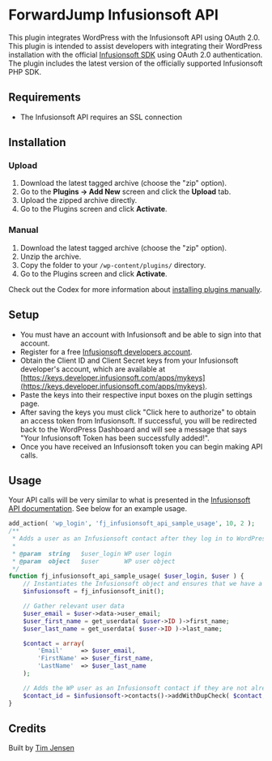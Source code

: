 # ForwardJump Infusionsoft API

This plugin integrates WordPress with the Infusionsoft API using OAuth 2.0. This plugin is intended to assist developers with integrating their WordPress installation with the official [Infusionsoft SDK](https://github.com/infusionsoft/infusionsoft-php) using OAuth 2.0 authentication.
The plugin includes the latest version of the officially supported Infusionsoft PHP SDK.

## Requirements
* The Infusionsoft API requires an SSL connection

## Installation

### Upload

1. Download the latest tagged archive (choose the "zip" option).
2. Go to the __Plugins -> Add New__ screen and click the __Upload__ tab.
3. Upload the zipped archive directly.
4. Go to the Plugins screen and click __Activate__.

### Manual

1. Download the latest tagged archive (choose the "zip" option).
2. Unzip the archive.
3. Copy the folder to your `/wp-content/plugins/` directory.
4. Go to the Plugins screen and click __Activate__.

Check out the Codex for more information about [installing plugins manually](http://codex.wordpress.org/Managing_Plugins#Manual_Plugin_Installation).

## Setup

* You must have an account with Infusionsoft and be able to sign into that account.
* Register for a free [Infusionsoft developers account](https://keys.developer.infusionsoft.com/member/register).
* Obtain the Client ID and Client Secret keys from your Infusionsoft developer's account, which are available at [https://keys.developer.infusionsoft.com/apps/mykeys](https://keys.developer.infusionsoft.com/apps/mykeys).
* Paste the keys into their respective input boxes on the plugin settings page.
* After saving the keys you must click "Click here to authorize" to obtain an access token from Infusionsoft.  If successful, you will be redirected back to the WordPress Dashboard and will see a message that says "Your Infusionsoft Token has been successfully added!".
* Once you have received an Infusionsoft token you can begin making API calls.  

## Usage

Your API calls will be very similar to what is presented in the [Infusionsoft API documentation](https://developer.infusionsoft.com/docs/xml-rpc/ ).  See below for an example usage.

```php
add_action( 'wp_login', 'fj_infusionsoft_api_sample_usage', 10, 2 );
/**
 * Adds a user as an Infusionsoft contact after they log in to WordPress.
 *
 * @param  string   $user_login WP user login
 * @param  object   $user       WP user object
 */
function fj_infusionsoft_api_sample_usage( $user_login, $user ) {
    // Instantiates the Infusionsoft object and ensures that we have a valid access token.
    $infusionsoft = fj_infusionsoft_init();

    // Gather relevant user data
    $user_email = $user->data->user_email;
    $user_first_name = get_userdata( $user->ID )->first_name;
    $user_last_name = get_userdata( $user->ID )->last_name;

    $contact = array(
        'Email'     => $user_email,
        'FirstName' => $user_first_name,
        'LastName'  => $user_last_name
    );

    // Adds the WP user as an Infusionsoft contact if they are not already in Infusionsoft
    $contact_id = $infusionsoft->contacts()->addWithDupCheck( $contact, 'Email' );
}
```

## Credits

Built by [Tim Jensen](https://www.timjensen.us/)
